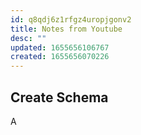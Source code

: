 ```yaml
---
id: q8qdj6z1rfgz4uropjgonv2
title: Notes from Youtube
desc: ""
updated: 1655656106767
created: 1655656070226
---
```


## Create Schema

A
